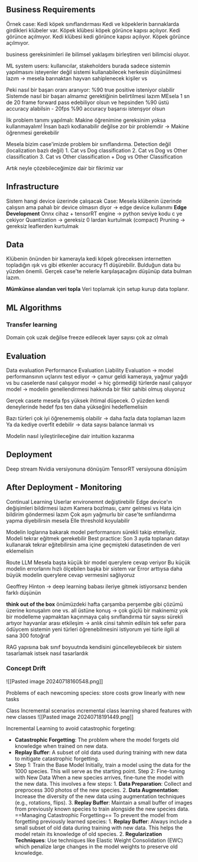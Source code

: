 ## Business Requirements
Örnek case: Kedi köpek sınıflandırması
	Kedi ve köpeklerin barınaklarda girdikleri klübeler var.
	Köpek klübesi köpek görünce kapısı açılıyor. Kedi görünce açılmıyor.
	Kedi klübesi kedi görünce kapısı açılıyor. Köpek görünce açılmıyor.

business gereksinimleri ile bilimsel yaklaşımı birleştiren veri bilimcisi oluyor.

ML system users: kullanıcılar, stakeholders
	burada sadece sistemin yapılmasını isteyenler değil sistemi kullanabilecek herkesin düşünülmesi lazım -> mesela barınaktan hayvan sahiplenecek kişiler vs

Peki nasıl bir başarı oranı aranıyor: %90 true positive isteniyor olabilir
	Sistemde nasıl bir başarı almamız gerektiğinin belirtilmesi lazım
		MEsela 1 sn de 20 frame forward pass edebiliyor olsun ve hepsinden %90 üstü accuracy alabilsin - 20fps %90 accuracy başarısı istenşyor olsun
		


İlk problem tanımı yapılmalı:
	Makine öğrenimine gereksinim yoksa kullanmayalım!
	İnsan bazlı kodlanabilir değilse zor bir problemdir -> Makine öğrenmesi gerekebilir

Mesela bizim case'imizde problem bir sınıflandırma. Detection değil (localization bazlı değil)
	1. Cat vs Dog classification
	2. Cat vs Dog vs Other classification
	3. Cat vs Other classification + Dog vs Other Classification

Artık neyle çözebileceğimize dair bir fikrimiz var


## Infrastructure
Sistem hangi device üzerinde çalışacak
Case: Mesela klübenin üzerinde çalışsın ama pahalı bir device olmasın diyor -> edge device kullanımı **Edge Development** 
	Onnx cihaz + tensorRT engine -> python seviye kodu c ye çekiyor
	Quantization -> gereksiz 0 lardan kurtulmak (compact) 
	Pruning -> gereksiz leaflerden kurtulmak


## Data
Klübenin önünden bir kamerayla kedi köpek göreceksen internetten topladığın ışık vs gibi etkenler accuracy f1 düşürebilir. Bulduğun data bu yüzden önemli. Gerçek case'te nelerle karşılaşacağını düşünüp data bulman lazım.

**Mümkünse alandan veri topla**
	Veri toplamak için setup kurup data toplanır.


## ML Algorithms
### Transfer learning
Domain çok uzak değilse freeze edilecek layer sayısı çok az olmalı

## Evaluation
Data evaluation
Performance Evaluation
Liability Evaluation 
	-> model performansının uçlarını test ediyor
	-> çamur geldi kameraya, yağmur yağdı vs bu caselerde nasıl çalışıyor model
	-> hiç görmediği türlerde nasıl çalışıyor model
	-> modelin genellendirmesi hakkında bir fikir sahibi olmuş oluyoruz


Gerçek casete mesela fps yüksek ihtimal düşecek. O yüzden kendi deneylerinde hedef fps ten daha yükseğini hedeflemelisin

Bazı türleri çok iyi öğrenememiş olabilir -> daha fazla data toplaman lazım
Ya da kediye overfit edebilir -> data sayısı balance lanmalı vs

Modelin nasıl iyileştirileceğine dair intuition kazanma 

## Deployment 
Deep stream Nvidia versiyonuna dönüşüm
TensorRT versiyouna dönüşüm


## After Deployment - Monitoring
Continual Learning
Userlar environemnt değiştirebilir
Edge device'ın değişimleri bildirmesi lazım
	Kamera bozlması, çamr gelmesi vs
Hata için bildirim göndermesi lazım
Çok aşırı yağmurlu bir case'te sınfılandırma yapma diyebilirsin mesela
Elle threshold koyulabilir

Modelin loglarına bakarak model performansını sürekli takip etmeliyiz.
Modeli tekrar eğitmek gerekebilir
	Best practice: Son 3 ayda toplanan datayı kullanarak tekrar eğitebilirsin ama içine geçmişteki datasetinden de veri eklemelisin





Route LLM
	Mesela başta küçük bir model querylere cevap veriyor
	Bu küçük modelin errorlarını hızlı ölçebilen başka bir sistem var
	Error arttıysa daha büyük modelin querylere cevap vermesini sağlıyoruz

Geoffrey Hinton -> deep learning babası
	ileriye gitmek istiyorsanız benden farklı düşünün

**think out of the box**
önümüzdeki hafta çarşamba perşembe gibi çözümü üzerine konuşalım
one vs. all üstüne konuş -> çok güçlü bir makinemiz yok
bir modelleme yapmaktan kaçınmaya çalış
sınıflandırma
tür sayısı sürekli artıyor
hayvanlar arası etkileşim -> anlık cinsi tahmin edilsin
tek sefer para ödüycem
sistemin yeni türleri öğrenebilmesini istiyorum
	yei türle ilgili al sana 300 fotoğraf

RAG yapısına bak
sınıf boyuutnda kendisini güncelleyebilecek bir sistem tasarlamak istsek nasıl tasarlardık


### Concept Drift
![[Pasted image 20240718160548.png]]



Problems of each newcoming species:
	store costs grow linearly with  new tasks

Class Incremental scenarios
ıncremental class learning
	shared features with new classes
	![[Pasted image 20240718191449.png]]


Incremental Learning to avoid catastrophic forgeting:
- **Catastrophic Forgetting**: The problem where the model forgets old knowledge when trained on new data.
- **Replay Buffer**: A subset of old data used during training with new data to mitigate catastrophic forgetting.
- 
	Step 1: Train the Base Model
		Initially, train a model using the data for the 1000 species. This will serve as the starting point.
	Step 2: Fine-tuning with New Data
		When a new species arrives, fine-tune the model with the new data. This involves a few steps:
		1. **Data Preparation**: Collect and preprocess 300 photos of the new species.
		2. **Data Augmentation**: Increase the diversity of the new data using augmentation techniques (e.g., rotations, flips).
		3. **Replay Buffer**: Maintain a small buffer of images from previously known species to train alongside the new species data.
		==Managing Catastrophic Forgetting==
		To prevent the model from forgetting previously learned species:
		1. **Replay Buffer**: Always include a small subset of old data during training with new data. This helps the model retain its knowledge of old species.
		2. **Regularization Techniques**: Use techniques like Elastic Weight Consolidation (EWC) which penalize large changes in the model weights to preserve old knowledge.

